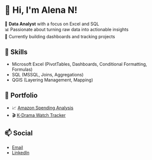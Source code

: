 # 👋 Hi, I'm Alena N!

💼 **Data Analyst** with a focus on Excel and SQL  
📊 Passionate about turning raw data into actionable insights  
🎯 Currently building dashboards and tracking projects

## 🔧 Skills
- Microsoft Excel (PivotTables, Dashboards, Conditional Formatting, Formulas)
- SQL (MSSQL, Joins, Aggregations)
- QGIS (Layering Management, Mapping)

## 📂 Portfolio
- 📈 [Amazon Spending Analysis](https://1drv.ms/f/c/3054c51dff1e9a25/EiG0sDZ8FWZJleD9Tzrq0SwB-4XcaPrUmog_yfgbPHEVvw?e=E2dSSG)
- 🎬 [K-Drama Watch Tracker](https://1drv.ms/f/c/3054c51dff1e9a25/EjjnUlokVqFLiGmZPnnNwZcBIA_3gIKGyL5VsNoEtDMIBg?e=ByNaaw)

## 📫 Social
- [Email](ngoalena415@gmail.com)
- [LinkedIn](https://www.linkedin.com/in/alena-ngo/)

